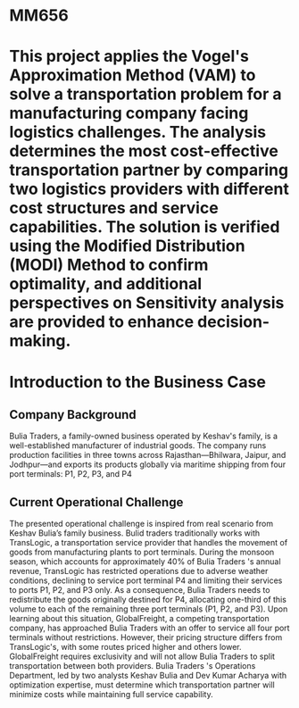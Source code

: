 # MM656
# This project applies the Vogel's Approximation Method (VAM) to solve a transportation problem for a manufacturing company facing logistics challenges. The analysis determines the most cost-effective transportation partner by comparing two logistics providers with different cost structures and service capabilities. The solution is verified using the Modified Distribution (MODI) Method to confirm optimality, and additional perspectives on Sensitivity analysis are provided to enhance decision-making.


# Introduction to the Business Case
## Company Background
Bulia Traders, a family-owned business operated by Keshav's family, is a well-established manufacturer of industrial goods. The company runs production facilities in three towns across Rajasthan—Bhilwara, Jaipur, and Jodhpur—and exports its products globally via maritime shipping from four port terminals: P1, P2, P3, and P4
## Current Operational Challenge
The presented operational challenge is inspired from real scenario from Keshav Bulia’s family business. Bulid traders traditionally works with TransLogic, a transportation service provider that handles the movement of goods from manufacturing plants to port terminals. During the monsoon season, which accounts for approximately 40% of Bulia Traders 's annual revenue, TransLogic has restricted operations due to adverse weather conditions, declining to service port terminal P4 and limiting their services to ports P1, P2, and P3 only.
As a consequence, Bulia Traders  needs to redistribute the goods originally destined for P4, allocating one-third of this volume to each of the remaining three port terminals (P1, P2, and P3).
Upon learning about this situation, GlobalFreight, a competing transportation company, has approached Bulia Traders  with an offer to service all four port terminals without restrictions. However, their pricing structure differs from TransLogic's, with some routes priced higher and others lower. GlobalFreight requires exclusivity and will not allow Bulia Traders  to split transportation between both providers.
Bulia Traders 's Operations Department, led by two analysts Keshav Bulia and Dev Kumar Acharya with optimization expertise, must determine which transportation partner will minimize costs while maintaining full service capability.

